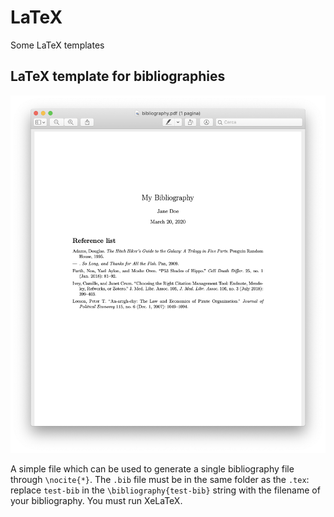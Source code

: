 # LaTeX

Some LaTeX templates

## LaTeX template for bibliographies

<center><img src="/bibliography.png" alt="drawing"/></center>

A simple file which can be used to generate a single bibliography file through `\nocite{*}`. The `.bib` file must be in the same folder as the `.tex`: replace `test-bib` in the `\bibliography{test-bib}` string with the filename of your bibliography. You must run XeLaTeX.

